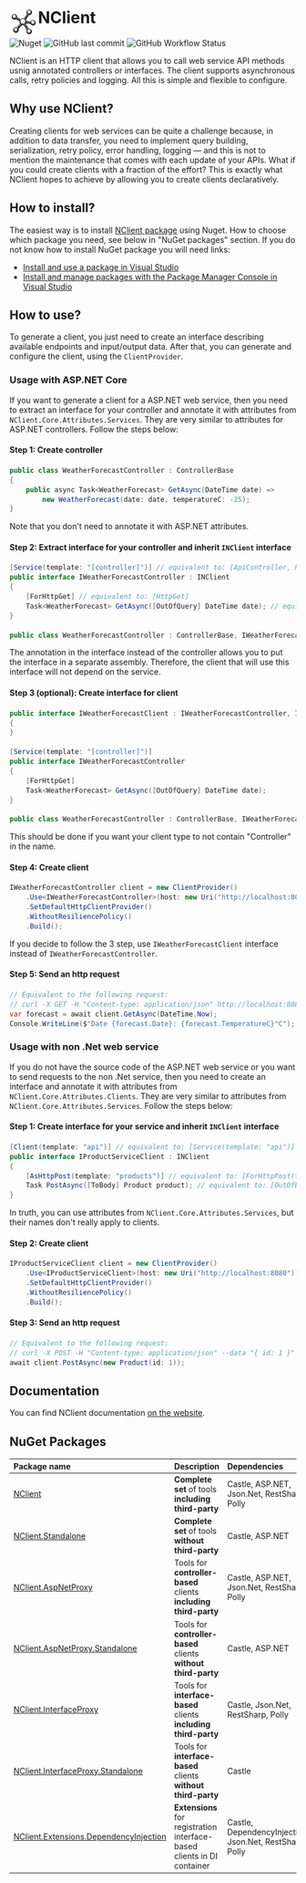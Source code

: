 # <img src="logo.png" width="50" height="50" align="left" alt="logo">NClient

![Nuget](https://img.shields.io/nuget/v/NClient)
![GitHub last commit](https://img.shields.io/github/last-commit/nclient/nclient)
![GitHub Workflow Status](https://img.shields.io/github/workflow/status/nclient/nclient/Test)

NClient is an HTTP client that allows you to call web service API methods usnig annotated controllers or interfaces. The client supports asynchronous calls, retry policies and logging. All this is  simple and flexible to configure.

## Why use NClient?
Creating clients for web services can be quite a challenge because, in addition to data transfer, you need to implement query building, serialization, retry policy, error handling, logging — and this is not to mention the maintenance that comes with each update of your APIs. What if you could create clients with a fraction of the effort? This is exactly what NClient hopes to achieve by allowing you to create clients declaratively.

## How to install?
The easiest way is to install [NClient package](https://www.nuget.org/packages?q=Tags%3A"NClient") using Nuget. How to choose which package you need, see below in "NuGet packages" section. If you do not know how to install NuGet package you will need links:  
- [Install and use a package in Visual Studio](https://docs.microsoft.com/en-us/nuget/quickstart/install-and-use-a-package-in-visual-studio)  
- [Install and manage packages with the Package Manager Console in Visual Studio](https://docs.microsoft.com/en-us/nuget/consume-packages/install-use-packages-powershell)

## How to use?
To generate a client, you just need to create an interface describing available endpoints and input/output data. After that, you can generate and configure the client, using the `ClientProvider`.
### Usage with ASP.NET Core
If you want to generate a client for a ASP.NET web service, then you need to extract an interface for your controller and annotate it with attributes from `NClient.Core.Attributes.Services`. They are very similar to attributes for ASP.NET controllers. Follow the steps below:
#### Step 1: Create controller
```C#
public class WeatherForecastController : ControllerBase
{
    public async Task<WeatherForecast> GetAsync(DateTime date) =>
        new WeatherForecast(date: date, temperatureC: -25);
}
```
Note that you don't need to annotate it with ASP.NET attributes.
#### Step 2: Extract interface for your controller and inherit `INClient` interface
```C#
[Service(template: "[controller]")] // equivalent to: [ApiController, Route("[controller]")]
public interface IWeatherForecastController : INClient
{
    [ForHttpGet] // equivalent to: [HttpGet]
    Task<WeatherForecast> GetAsync([OutOfQuery] DateTime date); // equivalent to: [FromQuery]
}

public class WeatherForecastController : ControllerBase, IWeatherForecastController { ... }
```
The annotation in the interface instead of the controller allows you to put the interface in a separate assembly. Therefore, the client that will use this interface will not depend on the service.
#### Step 3 (optional): Create interface for client
```C#
public interface IWeatherForecastClient : IWeatherForecastController, INClient
{
}

[Service(template: "[controller]")]
public interface IWeatherForecastController
{
    [ForHttpGet]
    Task<WeatherForecast> GetAsync([OutOfQuery] DateTime date);
}

public class WeatherForecastController : ControllerBase, IWeatherForecastController { ... }
```
This should be done if you want your client type to not contain "Сontroller" in the name.
#### Step 4: Create client
```C#
IWeatherForecastController client = new ClientProvider()
    .Use<IWeatherForecastController>(host: new Uri("http://localhost:8080"))
    .SetDefaultHttpClientProvider()
    .WithoutResiliencePolicy()
    .Build();
```
If you decide to follow the 3 step, use `IWeatherForecastClient` interface instead of `IWeatherForecastController`.
#### Step 5: Send an http request
```C#
// Equivalent to the following request: 
// curl -X GET -H "Content-type: application/json" http://localhost:8080/WeatherForecast?date=2021-03-13T00:15Z
var forecast = await client.GetAsync(DateTime.Now);
Console.WriteLine($"Date {forecast.Date}: {forecast.TemperatureC}°C");
```
### Usage with non .Net web service
If you do not have the source code of the ASP.NET web service or you want to send requests to the non .Net service, then you need to create an interface and annotate it with attributes from `NClient.Core.Attributes.Clients`. They are very similar to attributes from `NClient.Core.Attributes.Services`. Follow the steps below:
#### Step 1: Create interface for your service and inherit `INClient` interface
```C#
[Client(template: "api")] // equivalent to: [Service(template: "api")]
public interface IProductServiceClient : INClient
{
    [AsHttpPost(template: "products")] // equivalent to: [ForHttpPost(template: "products")]
    Task PostAsync([ToBody] Product product); // equivalent to: [OutOfBody]
}
```
In truth, you can use attributes from `NClient.Core.Attributes.Services`, but their names don't really apply to clients.
#### Step 2: Create client
```C#
IProductServiceClient client = new ClientProvider()
    .Use<IProductServiceClient>(host: new Uri("http://localhost:8080"))
    .SetDefaultHttpClientProvider()
    .WithoutResiliencePolicy()
    .Build();
```
#### Step 3: Send an http request
```C#
// Equivalent to the following request: 
// curl -X POST -H "Content-type: application/json" --data "{ id: 1 }" http://localhost:8080/api/products
await client.PostAsync(new Product(id: 1));
```

## Documentation
You can find NClient documentation [on the website](https://nclient.github.io/).

## NuGet Packages
| Package name                                             | Description                                            | Dependencies                                           |
| :------------------------------------------------------- | :----------------------------------------------------- |:------------------------------------------------------ |
| [NClient](https://www.nuget.org/packages/NClient) | **Complete set** of tools **including third-party** | Castle, ASP.NET, Json.Net, RestSharp, Polly |
| [	NClient.Standalone](https://www.nuget.org/packages/NClient.Standalone) | **Complete set** of tools **without third-party**  | Castle, ASP.NET |
| [NClient.AspNetProxy](https://www.nuget.org/packages/NClient.AspNetProxy) | Tools for **controller-based** clients **including third-party** | Castle, ASP.NET, Json.Net, RestSharp, Polly |
| [NClient.AspNetProxy.Standalone](https://www.nuget.org/packages/NClient.AspNetProxy.Standalone) | Tools for **controller-based** clients **without third-party** | Castle, ASP.NET |
| [NClient.InterfaceProxy](https://www.nuget.org/packages/NClient.InterfaceProxy) | Tools for **interface-based** clients **including third-party** | Castle, Json.Net, RestSharp, Polly |
| [NClient.InterfaceProxy.Standalone](https://www.nuget.org/packages/NClient.InterfaceProxy.Standalone) | Tools for **interface-based** clients **without third-party** | Castle |
| [NClient.Extensions.DependencyInjection](https://www.nuget.org/packages/NClient.Extensions.DependencyInjection) | **Extensions** for registration interface-based clients in DI container | Castle, DependencyInjection, Json.Net, RestSharp, Polly |
